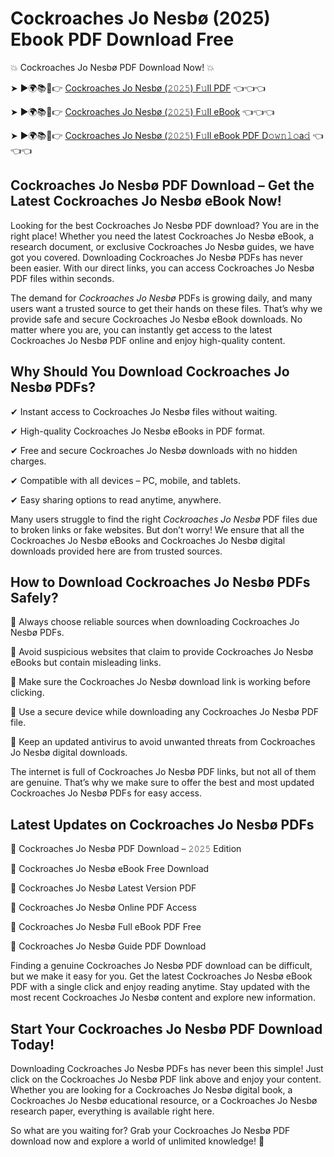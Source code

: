 # Cockroaches Jo Nesbø (2025) Ebook PDF Download Free

💥 Cockroaches Jo Nesbø PDF Download Now! 💥

➤ ►🌍📚📱👉 [Cockroaches Jo Nesbø (𝟸𝟶𝟸𝟻) F𝚞ll PDF](https://getpdf.xyz/cockroaches-jo-nesbø) 👈👈👈


➤ ►🌍📚📱👉 [Cockroaches Jo Nesbø (𝟸𝟶𝟸𝟻) F𝚞ll eBook](https://getpdf.xyz/cockroaches-jo-nesbø) 👈👈👈


➤ ►🌍📚📱👉 [Cockroaches Jo Nesbø (𝟸𝟶𝟸𝟻) F𝚞ll eBook PDF D𝚘𝚠𝚗𝚕𝚘a𝚍](https://getpdf.xyz/cockroaches-jo-nesbø) 👈👈👈


## Cockroaches Jo Nesbø PDF Download – Get the Latest Cockroaches Jo Nesbø eBook Now!

Looking for the best Cockroaches Jo Nesbø PDF download? You are in the right place! Whether you need the latest Cockroaches Jo Nesbø eBook, a research document, or exclusive Cockroaches Jo Nesbø guides, we have got you covered. Downloading Cockroaches Jo Nesbø PDFs has never been easier. With our direct links, you can access Cockroaches Jo Nesbø PDF files within seconds.

The demand for *Cockroaches Jo Nesbø* PDFs is growing daily, and many users want a trusted source to get their hands on these files. That’s why we provide safe and secure Cockroaches Jo Nesbø eBook downloads. No matter where you are, you can instantly get access to the latest Cockroaches Jo Nesbø PDF online and enjoy high-quality content.

## Why Should You Download Cockroaches Jo Nesbø PDFs?

✔ Instant access to Cockroaches Jo Nesbø files without waiting.

✔ High-quality Cockroaches Jo Nesbø eBooks in PDF format.

✔ Free and secure Cockroaches Jo Nesbø downloads with no hidden charges.

✔ Compatible with all devices – PC, mobile, and tablets.

✔ Easy sharing options to read anytime, anywhere.

Many users struggle to find the right *Cockroaches Jo Nesbø* PDF files due to broken links or fake websites. But don’t worry! We ensure that all the Cockroaches Jo Nesbø eBooks and Cockroaches Jo Nesbø digital downloads provided here are from trusted sources.

## How to Download Cockroaches Jo Nesbø PDFs Safely?

📌 Always choose reliable sources when downloading Cockroaches Jo Nesbø PDFs.

📌 Avoid suspicious websites that claim to provide Cockroaches Jo Nesbø eBooks but contain misleading links.

📌 Make sure the Cockroaches Jo Nesbø download link is working before clicking.

📌 Use a secure device while downloading any Cockroaches Jo Nesbø PDF file.

📌 Keep an updated antivirus to avoid unwanted threats from Cockroaches Jo Nesbø digital downloads.

The internet is full of Cockroaches Jo Nesbø PDF links, but not all of them are genuine. That’s why we make sure to offer the best and most updated Cockroaches Jo Nesbø PDFs for easy access.

## Latest Updates on Cockroaches Jo Nesbø PDFs

🔹 Cockroaches Jo Nesbø PDF Download – 𝟸𝟶𝟸𝟻 Edition

🔹 Cockroaches Jo Nesbø eBook Free Download

🔹 Cockroaches Jo Nesbø Latest Version PDF

🔹 Cockroaches Jo Nesbø Online PDF Access

🔹 Cockroaches Jo Nesbø Full eBook PDF Free

🔹 Cockroaches Jo Nesbø Guide PDF Download

Finding a genuine Cockroaches Jo Nesbø PDF download can be difficult, but we make it easy for you. Get the latest Cockroaches Jo Nesbø eBook PDF with a single click and enjoy reading anytime. Stay updated with the most recent Cockroaches Jo Nesbø content and explore new information.

## Start Your Cockroaches Jo Nesbø PDF Download Today!

Downloading Cockroaches Jo Nesbø PDFs has never been this simple! Just click on the Cockroaches Jo Nesbø PDF link above and enjoy your content. Whether you are looking for a Cockroaches Jo Nesbø digital book, a Cockroaches Jo Nesbø educational resource, or a Cockroaches Jo Nesbø research paper, everything is available right here.

So what are you waiting for? Grab your Cockroaches Jo Nesbø PDF download now and explore a world of unlimited knowledge! 🚀